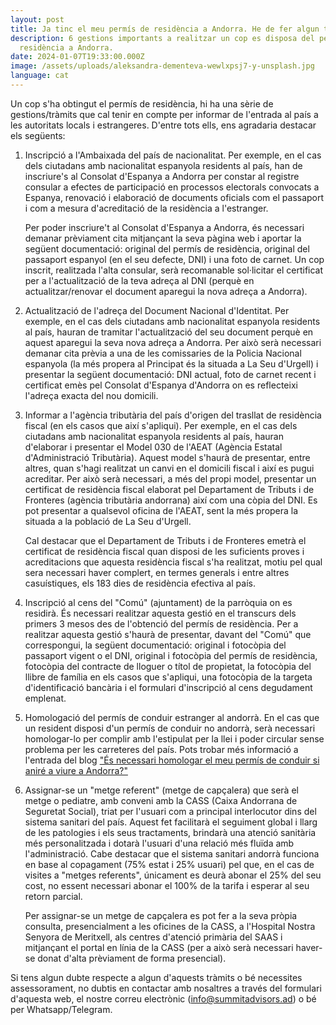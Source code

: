 ```yaml
---
layout: post
title: Ja tinc el meu permís de residència a Andorra. He de fer algun tràmit més?
description: 6 gestions importants a realitzar un cop es disposa del permís de
  residència a Andorra.
date: 2024-01-07T19:33:00.000Z
image: /assets/uploads/aleksandra-dementeva-wewlxpsj7-y-unsplash.jpg
language: cat
---
```

Un cop s'ha obtingut el permís de residència, hi ha una sèrie de gestions/tràmits que cal tenir en compte per informar de l'entrada al país a les autoritats locals i estrangeres. D'entre tots ells, ens agradaria destacar els següents:

1. Inscripció a l'Ambaixada del país de nacionalitat. Per exemple, en el cas dels ciutadans amb nacionalitat espanyola residents al país, han de inscriure's al Consolat d'Espanya a Andorra per constar al registre consular a efectes de participació en processos electorals convocats a Espanya, renovació i elaboració de documents oficials com el passaport i com a mesura d'acreditació de la residència a l'estranger.

   Per poder inscriure't al Consolat d'Espanya a Andorra, és necessari demanar prèviament cita mitjançant la seva pàgina web i aportar la següent documentació: original del permís de residència, original del passaport espanyol (en el seu defecte, DNI) i una foto de carnet. Un cop inscrit, realitzada l'alta consular, serà recomanable sol·licitar el certificat per a l'actualització de la teva adreça al DNI (perquè en actualitzar/renovar el document aparegui la nova adreça a Andorra).
2. Actualització de l'adreça del Document Nacional d'Identitat. Per exemple, en el cas dels ciutadans amb nacionalitat espanyola residents al país, hauran de tramitar l'actualització del seu document perquè en aquest aparegui la seva nova adreça a Andorra. Per això serà necessari demanar cita prèvia a una de les comissaries de la Policia Nacional espanyola (la més propera al Principat és la situada a La Seu d'Urgell) i presentar la següent documentació: DNI actual, foto de carnet recent i certificat emès pel Consolat d'Espanya d'Andorra on es reflecteixi l'adreça exacta del nou domicili.


3. Informar a l'agència tributària del país d'origen del trasllat de residència fiscal (en els casos que així s'apliqui). Per exemple, en el cas dels ciutadans amb nacionalitat espanyola residents al país, hauran d'elaborar i presentar el Model 030 de l'AEAT (Agència Estatal d'Administració Tributària). Aquest model s'haurà de presentar, entre altres, quan s'hagi realitzat un canvi en el domicili fiscal i així es pugui acreditar. Per això serà necessari, a més del propi model, presentar un certificat de residència fiscal elaborat pel Departament de Tributs i de Fronteres (agència tributària andorrana) així com una còpia del DNI. Es pot presentar a qualsevol oficina de l'AEAT, sent la més propera la situada a la població de La Seu d'Urgell.

   Cal destacar que el Departament de Tributs i de Fronteres emetrà el certificat de residència fiscal quan disposi de les suficients proves i acreditacions que aquesta residència fiscal s'ha realitzat, motiu pel qual sera necessari haver complert, en termes generals i entre altres casuístiques, els 183 dies de residència efectiva al país.


4. Inscripció al cens del "Comú" (ajuntament) de la parròquia on es residirà. És necessari realitzar aquesta gestió en el transcurs dels primers 3 mesos des de l'obtenció del permís de residència. Per a realitzar aquesta gestió s'haurà de presentar, davant del "Comú" que correspongui, la següent documentació: original i fotocòpia del passaport vigent o el DNI, original i fotocòpia del permís de residència, fotocòpia del contracte de lloguer o títol de propietat, la fotocòpia del llibre de família en els casos que s'apliqui, una fotocòpia de la targeta d'identificació bancària i el formulari d'inscripció al cens degudament emplenat.


5. Homologació del permís de conduir estranger al andorrà. En el cas que un resident disposi d'un permís de conduir no andorrà, serà necessari homologar-lo per complir amb l'estipulat per la llei i poder circular sense problema per les carreteres del país. Pots trobar més informació a l'entrada del blog ["És necessari homologar el meu permís de conduir si aniré a viure a Andorra?"](https://summitadvisors.ad/cat/blog/2023-12-23-%C3%A9s-necessari-homologar-el-meu-perm%C3%ADs-de-conduir-si-anir%C3%A9-a-viure-a-andorra)[](https://summitadvisors.ad/cat/blog/2023-12-23-%C3%A9s-necessari-homologar-el-meu-perm%C3%ADs-de-conduir-si-anir%C3%A9-a-viure-a-andorra)
6. Assignar-se un "metge referent" (metge de capçalera) que serà el metge o pediatre, amb conveni amb la CASS (Caixa Andorrana de Seguretat Social), triat per l'usuari com a principal interlocutor dins del sistema sanitari del país. Aquest fet facilitarà el seguiment global i llarg de les patologies i els seus tractaments, brindarà una atenció sanitària més personalitzada i dotarà l'usuari d'una relació més fluïda amb l'administració. Cabe destacar que el sistema sanitari andorrà funciona en base al copagament (75% estat i 25% usuari) pel que, en el cas de visites a "metges referents", únicament es deurà abonar el 25% del seu cost, no essent necessari abonar el 100% de la tarifa i esperar al seu retorn parcial.

   Per assignar-se un metge de capçalera es pot fer a la seva pròpia consulta, presencialment a les oficines de la CASS, a l'Hospital Nostra Senyora de Meritxell, als centres d'atenció primària del SAAS i mitjançant el portal en línia de la CASS (per a això serà necessari haver-se donat d'alta prèviament de forma presencial).

Si tens algun dubte respecte a algun d'aquests tràmits o bé necessites assessorament, no dubtis en contactar amb nosaltres a través del formulari d'aquesta web, el nostre correu electrònic (info@summitadvisors.ad) o bé per Whatsapp/Telegram.
